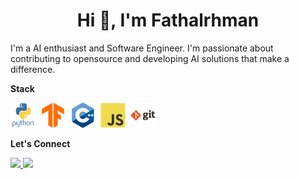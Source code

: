 
<h1 align="center">
  Hi 👋, I'm Fathalrhman
</h1>

I'm a AI enthusiast and Software Engineer. I'm passionate about contributing to opensource and developing AI solutions that make a difference.

**Stack**

<div>
  <img src="https://github.com/devicons/devicon/blob/master/icons/python/python-original-wordmark.svg" title="Python" alt="Python" width="40" height="40"/>&nbsp;
  <img src="https://github.com/devicons/devicon/blob/master/icons/tensorflow/tensorflow-original.svg" title="TensorFlow" alt="TensorFlow" width="40" height="40"/>&nbsp;
  <img src="https://github.com/devicons/devicon/blob/master/icons/cplusplus/cplusplus-original.svg" title="C++" alt="C++" width="40" height="40"/>&nbsp;
  <img src="https://github.com/devicons/devicon/blob/master/icons/javascript/javascript-original.svg" title="JavaScript" alt="JavaScript" width="40" height="40"/>&nbsp;
  <img src="https://github.com/devicons/devicon/blob/master/icons/git/git-original-wordmark.svg" title="Git" alt="Git" width="40" height="40"/>&nbsp;
</div>

**Let's Connect**

<a href="https://twitter.com/Fathalrhman26">
  <img src="https://img.shields.io/badge/-Twitter-1ca0f1?style=flat-square&logo=twitter&logoColor=white" />
  </a>
<a href="https://www.linkedin.com/in/fathalrhman26/">
  <img src="https://img.shields.io/badge/-Linkedin-0077B5?style=flat-square&logo=linkedin&logoColor=white" />
  </a>
